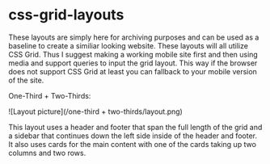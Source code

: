 # css-grid-layouts

These layouts are simply here for archiving purposes and can be used as a baseline to create a similiar looking website. These layouts will all utilize CSS Grid. Thus I suggest making a working mobile site first and then using media and support queries to input the grid layout. This way if the browser does not support CSS Grid at least you can fallback to your mobile version of the site.


One-Third + Two-Thirds:

![Layout picture](/one-third + two-thirds/layout.png)

This layout uses a header and footer that span the full length of the grid and a sidebar that continues down the left side inside of the header and footer. It also uses cards for the main content with one of the cards taking up two columns and two rows. 
